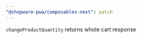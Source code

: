 ```yaml
---
"@shopware-pwa/composables-next": patch
---
```


`changeProductQuantity` returns whole cart response
